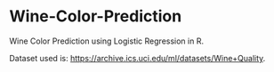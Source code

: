 # Wine-Color-Prediction
Wine Color Prediction using Logistic Regression in R.

Dataset used is: https://archive.ics.uci.edu/ml/datasets/Wine+Quality.
